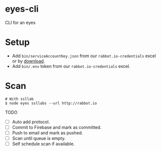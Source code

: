# eyes-cli
CLI for an eyes

# Setup
- Add `bin/serviceAccountKey.json` from our `rabbot.io-credentials` excel or by [download](https://console.firebase.google.com/project/eyes-c4e79/settings/serviceaccounts/adminsdk).
- Add `bin/.env` token from our `rabbot.io-credentials` excel.

# Scan
```shell
# With ssllab
$ node eyes ssllabs --url http://rabbot.io
```

TODO
- [ ] Auto add protocol.
- [ ] Commit to Firebase and mark as committed.
- [ ] Push to email and mark as pushed.
- [ ] Scan until queue is empty.
- [ ] Self schedule scan if available.